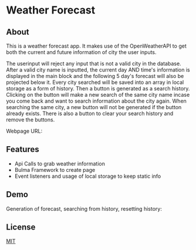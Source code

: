 
# Weather Forecast

## About

This is a weather forecast app. It makes use of the OpenWeatherAPI to get both the current and future information of city the user inputs.

The userinput will reject any input that is not a valid city in the database. After a valid city name is inputted, the current day AND time's information is displayed in the main block and the following 5 day's forecast will also be projected below it. Every city searched will be saved into an array in local storage as a form of history. Then a button is generated as a search history. Clicking on the button will make a new search of the same city name incase you come back and want to search information about the city again. When searching the same city, a new button will not be generated if the button already exists. There is also a button to clear your search history and remove the buttons.

Webpage URL: 
## Features

- Api Calls to grab weather information
- Bulma Framework to create page
- Event listeners and usage of local storage to keep static info
## Demo

Generation of forecast, searching from history, resetting history:

## License

[MIT](https://choosealicense.com/licenses/mit/)

